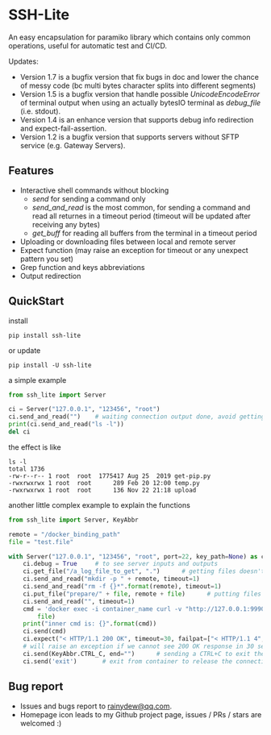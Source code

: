 # SSH-Lite
An easy encapsulation for paramiko library which contains only common operations, useful for automatic test and CI/CD.

Updates:
* Version 1.7 is a bugfix version that fix bugs in doc and lower the chance of messy code (bc multi bytes character splits into different segments)
* Version 1.5 is a bugfix version that handle possible *UnicodeEncodeError* of terminal output when using an actually bytesIO terminal as *debug_file* (i.e. stdout).
* Version 1.4 is an enhance version that supports debug info redirection and expect-fail-assertion.
* Version 1.2 is a bugfix version that supports servers without SFTP service (e.g. Gateway Servers).

## Features

* Interactive shell commands without blocking
    * *send* for sending a command only
	* *send_and_read* is the most common, for sending a command and read all returnes in a timeout period (timeout will be updated after receiving any bytes)
	* *get_buff* for reading all buffers from the terminal in a timeout period
* Uploading or downloading files between local and remote server
* Expect function (may raise an exception for timeout or any unexpect pattern you set)
* Grep function and keys abbreviations
* Output redirection

## QuickStart

install

```shell
pip install ssh-lite
```

or update

```shell
pip install -U ssh-lite
```

a simple example

```python
from ssh_lite import Server

ci = Server("127.0.0.1", "123456", "root")
ci.send_and_read("")    # waiting connection output done, avoid getting extra output before "ls -l" like "Last login: Tue ..."
print(ci.send_and_read("ls -l"))
del ci
```

the effect is like

```
ls -l
total 1736
-rw-r--r-- 1 root  root  1775417 Aug 25  2019 get-pip.py
-rwxrwxrwx 1 root  root      289 Feb 20 12:00 temp.py
-rwxrwxrwx 1 root  root      136 Nov 22 21:18 upload
```

another little complex example to explain the functions

```python
from ssh_lite import Server, KeyAbbr

remote = "/docker_binding_path"
file = "test.file"

with Server("127.0.0.1", "123456", "root", port=22, key_path=None) as ci:  # type: Server  # rsa keys are supported
    ci.debug = True     # to see server inputs and outputs
    ci.get_file("/a_log_file_to_get", ".")      # getting files doesn't need destination filename 
    ci.send_and_read("mkdir -p " + remote, timeout=1)
    ci.send_and_read("rm -f {}*".format(remote), timeout=1)
    ci.put_file("prepare/" + file, remote + file)      # putting files strictly need destination filename
    ci.send_and_read("", timeout=1)
    cmd = 'docker exec -i container_name curl -v "http://127.0.0.1:9990/upload?file=/reference_path/{}&uri=me"'.format(
        file)
    print("inner cmd is: {}".format(cmd))
    ci.send(cmd)
    ci.expect("< HTTP/1.1 200 OK", timeout=30, failpat=["< HTTP/1.1 4", "< HTTP/1.1 5"])      
    # will raise an exception if we cannot see 200 OK response in 30 secs or if we find any 4xx 5xx response
    ci.send(KeyAbbr.CTRL_C, end="")      # sending a CTRL+C to exit the HTTP2 long connection
    ci.send('exit')       # exit from container to release the connection
```

## Bug report

* Issues and bugs report to rainydew@qq.com.
* Homepage icon leads to my Github project page, issues / PRs / stars are welcomed :)
